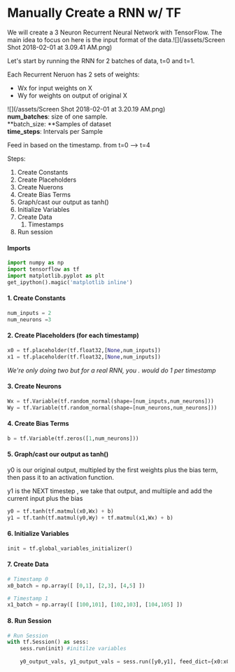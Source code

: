 # Manually Create a RNN w/ TF

We will create a 3 Neuron Recurrent Neural Network with TensorFlow. The main idea to focus on here is the input format of the data.![](/assets/Screen Shot 2018-02-01 at 3.09.41 AM.png)

Let's start by running the RNN for 2 batches of data, t=0 and t=1.

Each Recurrent Neruon has 2 sets of weights:

* Wx for input weights on X
* Wy for weights on output of original X

![](/assets/Screen Shot 2018-02-01 at 3.20.19 AM.png)  
**num\_batches**: size of one sample.  
**batch\_size: **Samples of dataset  
**time\_steps**: Intervals per Sample

Feed in based on the timestamp. from t=0 --&gt; t=4

Steps:

1. Create Constants
2. Create Placeholders
3. Create Nuerons
4. Create Bias Terms
5. Graph/cast our output as tanh\(\)
6. Initialize Variables
7. Create Data
   1. Timestamps
8. Run session



#### Imports

```py
import numpy as np
import tensorflow as tf
import matplotlib.pyplot as plt
get_ipython().magic('matplotlib inline')
```

#### 1. Create Constants

```py
num_inputs = 2
num_neurons =3
```

#### 2. Create Placeholders \(for each timestamp\)

```py
x0 = tf.placeholder(tf.float32,[None,num_inputs])
x1 = tf.placeholder(tf.float32,[None,num_inputs])
```

_We're only doing two but for a real RNN, you . would do 1 per timestamp_

#### 3. Create Neurons

```py
Wx = tf.Variable(tf.random_normal(shape=[num_inputs,num_neurons]))
Wy = tf.Variable(tf.random_normal(shape=[num_neurons,num_neurons]))
```

#### 4. Create Bias Terms

```py
b = tf.Variable(tf.zeros([1,num_neurons]))
```

#### 5. Graph/cast our output as tanh\(\)

y0 is our original output, multipled by the first weights plus the bias term, then pass it to an activation function.

y1 is the NEXT timestep , we take that output, and multiiple and add the current input plus the bias

```py
y0 = tf.tanh(tf.matmul(x0,Wx) + b)
y1 = tf.tanh(tf.matmul(y0,Wy) + tf.matmul(x1,Wx) + b)
```

#### 6. Initialize Variables

```py
init = tf.global_variables_initializer()
```

#### 7. Create Data

```py
# Timestamp 0
x0_batch = np.array([ [0,1], [2,3], [4,5] ])

# Timestamp 1
x1_batch = np.array([ [100,101], [102,103], [104,105] ])
```

#### 8. Run Session

```py
# Run Session
with tf.Session() as sess:
    sess.run(init) #initilze variables
    
    y0_output_vals, y1_output_vals = sess.run([y0,y1], feed_dict={x0:x0_batch, x1:x1_batch}) 
```



